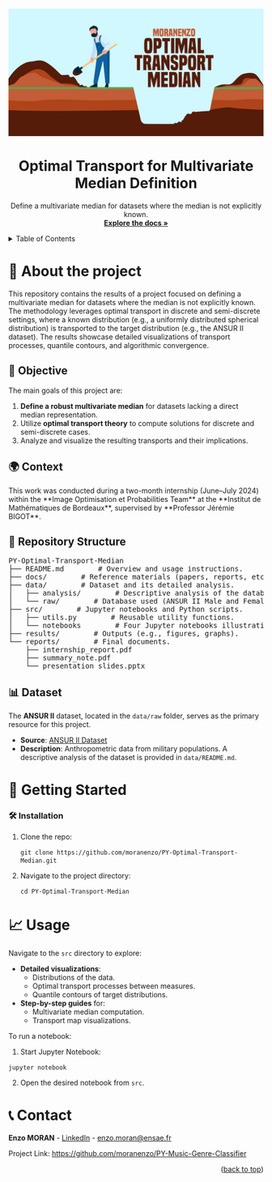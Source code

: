 <a id="readme-top"></a>


<!-- PROJECT LOGO -->
<br />
<div align="center">
  <a href="https://github.com/moranenzo/PY-Optimal-Transport-Median">
    <img src="social_preview.png">
  </a>

<h1 align="center">Optimal Transport for Multivariate Median Definition</h3>

  <p>
    Define a multivariate median for datasets where the median is not explicitly known.
    <br />
    <a href="https://github.com/moranenzo/PY-Music-Genre-Classifier"><strong>Explore the docs »</strong></a>
    <br />
  </p>
</div>


<!-- TABLE OF CONTENTS -->
<details>
  <summary>Table of Contents</summary>
  <ol>
    <li>
      <a href="#about-the-project">📄 About The Project</a>
      <ul>
	<li><a href="#objective">🎯 Objective</a></li>
	<li><a href="#context">🌍 Context</a></li>
        <li><a href="#repository-structure">📁 Repository Structure</a></li>
        <li><a href="#dataset">📊 Dataset</a></li>
      </ul>
    </li>
    <li>
      <a href="#getting-started">🚀 Getting Started</a>
      <ul>
        <li><a href="#installation">🛠️ Installation</a></li>
      </ul>
    </li>
    <li><a href="#usage">📈 Usage</a></li>
    <li><a href="#contact">📞 Contact</a></li>
  </ol>
</details>



<!-- ABOUT THE PROJECT -->
<h1 id="about-the-project">📄 About the project</h1>

<p>
This repository contains the results of a project focused on defining a multivariate median for datasets where the median is not explicitly known. The methodology leverages optimal transport in discrete and semi-discrete settings, where a known distribution (e.g., a uniformly distributed spherical distribution) is transported to the target distribution (e.g., the ANSUR II dataset).
The results showcase detailed visualizations of transport processes, quantile contours, and algorithmic convergence.
</p>


<!-- OBJECTIVE -->
<h2 id="objective">🎯 Objective</h2>
<p>The main goals of this project are:</p>
<ol>
  <li><strong>Define a robust multivariate median</strong> for datasets lacking a direct median representation.</li>
  <li>Utilize <strong>optimal transport theory</strong> to compute solutions for discrete and semi-discrete cases.</li>
  <li>Analyze and visualize the resulting transports and their implications.</li>
</ol>


<!-- CONTEXT -->
<h2 id="context">🌍 Context</h2>
<p>
This work was conducted during a two-month internship (June–July 2024) within the **Image Optimisation et Probabilities Team** at the **Institut de Mathématiques de Bordeaux**, supervised by **Professor Jérémie BIGOT**.
</p>


<!-- REPOSITORY STRUCTURE -->
<h2 id="repository-structure">📁 Repository Structure</h2>
<pre>
PY-Optimal-Transport-Median
├── README.md        # Overview and usage instructions.
├── docs/        # Reference materials (papers, reports, etc.).
├── data/        # Dataset and its detailed analysis.
│   ├── analysis/        # Descriptive analysis of the database variables.
│   └── raw/        # Database used (ANSUR II Male and Female)
├── src/        # Jupyter notebooks and Python scripts.
│   ├── utils.py        # Reusable utility functions.
│   └── notebooks        # Four Jupyter notebooks illustrating key processes.
├── results/        # Outputs (e.g., figures, graphs).
└── reports/        # Final documents.
    ├── internship_report.pdf
    ├── summary_note.pdf
    └── presentation_slides.pptx
</pre>


<!-- DATASET -->
<h2 id="dataset">📊 Dataset</h2>
<p>The <strong>ANSUR II</strong> dataset, located in the <code>data/raw</code> folder, serves as the primary resource for this project.</p>

<ul>
  <li><strong>Source</strong>: <a href="https://www.openicpsr.org/openicpsr/project/120028/version/V1/view">ANSUR II Dataset</a></li>
  <li><strong>Description</strong>: Anthropometric data from military populations. A descriptive analysis of the dataset is provided in <code>data/README.md</code>.</li>
</ul>



<!-- GETTING STARTED -->
<h1 id="getting-started">🚀 Getting Started</h1>


<!-- INSTALLATION -->
<h3 id="installation">🛠️ Installation</h3>
<ol>
  <li>Clone the repo:
    <pre><code>git clone https://github.com/moranenzo/PY-Optimal-Transport-Median.git</code></pre>
  </li>
  <li>Navigate to the project directory:
    <pre><code>cd PY-Optimal-Transport-Median</code></pre>
  </li>
</ol>



<!-- USAGE -->
<h1 id="usage">📈 Usage</h1>
<p>Navigate to the <code>src</code> directory to explore:</p>
<ul>
  <li><strong>Detailed visualizations</strong>:
    <ul>
      <li>Distributions of the data.</li>
      <li>Optimal transport processes between measures.</li>
      <li>Quantile contours of target distributions.</li>
    </ul>
  </li>
  <li><strong>Step-by-step guides</strong> for:
    <ul>
      <li>Multivariate median computation.</li>
      <li>Transport map visualizations.</li>
    </ul>
  </li>
</ul>

<p>To run a notebook:</p>
<ol>
  <li>Start Jupyter Notebook:</li>
</ol>

<pre><code>jupyter notebook
</code></pre>

<ol start="2">
  <li>Open the desired notebook from <code>src</code>.</li>
</ol>



<!-- CONTACT -->
<h1 id="contact">📞 Contact</h1>
<p>
  <strong>Enzo MORAN</strong> - <a href="https://www.linkedin.com/in/moranenzo/" target="_blank">LinkedIn</a> - <a href="mailto:enzo.moran@ensae.fr">enzo.moran@ensae.fr</a></li>
</p>

<p>Project Link: <a href="https://github.com/moranenzo/PY-Music-Genre-Classifier" target="_blank">https://github.com/moranenzo/PY-Music-Genre-Classifier</a></p>



<p align="right">(<a href="#readme-top">back to top</a>)</p>
